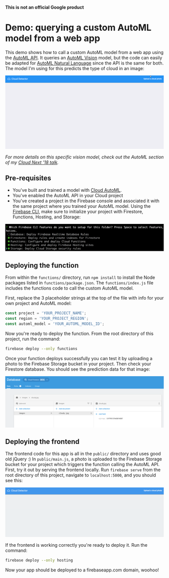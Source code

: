 **This is not an official Google product**

# Demo: querying a custom AutoML model from a web app

This demo shows how to call a custom AutoML model from a web app using the [AutoML API](https://cloud.google.com/vision/automl/docs/reference/rest/). It queries an [AutoML Vision](https://cloud.google.com/vision/automl/docs/) model, but the code can easily be adapted for [AutoML Natural Language](https://cloud.google.com/natural-language/automl/docs/) since the API is the same for both. The model I'm using for this predicts the type of cloud in an image:

![Demo gif](screenshots/cloud-demo.gif)

*For more details on this specific vision model, check out the AutoML section of my [Cloud Next '18 talk](https://youtu.be/QU7_eU8HzAQ?t=16m12s).*

## Pre-requisites

* You've built and trained a model with [Cloud AutoML](http://cloud.google.com/automl). 
* You've enabled the AutoML API in your Cloud project
* You've created a project in the Firebase console and associated it with the same project where you trained your AutoML model. Using the [Firebase CLI](https://firebase.google.com/docs/cli/), make sure to initialize your project with Firestore, Functions, Hosting, and Storage:

![Firebase CLI](screenshots/firebase-cli.png)

## Deploying the function

From within the `functions/` directory, run `npm install` to install the Node packages listed in `functions/package.json`. The `functions/index.js` file includes the functions code to call the custom AutoML model. 

First, replace the 3 placeholder strings at the top of the file with  info for your own project and AutoML model:

```javascript
const project = 'YOUR_PROJECT_NAME';
const region = 'YOUR_PROJECT_REGION';
const automl_model = 'YOUR_AUTOML_MODEL_ID';
```

Now you're ready to deploy the function. From the root directory of this project, run the command:

```bash
firebase deploy --only functions
```

Once your function deploys successfully you can test it by uploading a photo to the Firebase Storage bucket in your project. Then check your Firestore database. You should see the prediction data for that image:

![Firestore screenshot](screenshots/firestore.png)

## Deploying the frontend

The frontend code for this app is all in the `public/` directory and uses good old jQuery :) In `public/main.js`, a photo is uploaded to the Firebase Storage bucket for your project which triggers the function calling the AutoML API. First, try it out by serving the frontend locally. Run `firebase serve` from the root directory of this project, navigate to `localhost:5000`, and you should see this:

![Starer demo page](screenshots/starter-demo-page.png)

If the frontend is working correctly you're ready to deploy it. Run the command:

```bash
firebase deploy --only hosting
```

Now your app should be deployed to a firebaseapp.com domain, woohoo!
